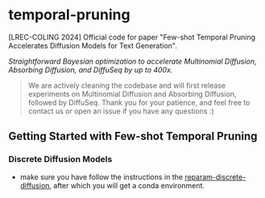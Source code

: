 # temporal-pruning

[LREC-COLING 2024] Official code for paper "Few-shot Temporal Pruning Accelerates Diffusion Models for Text Generation".

*Straightforward Bayesian optimization to accelerate Multinomial Diffusion, Absorbing Diffusion, and DiffuSeq by up to 400x.*

> We are actively cleaning the codebase and will first release experiments on Multinomial Diffusion and Absorbing Diffusion, followed by DiffuSeq. Thank you for your patience, and feel free to contact us or open an issue if you have any questions :)

## Getting Started with Few-shot Temporal Pruning

### Discrete Diffusion Models

* make sure you have follow the instructions in the [reparam-discrete-diffusion](https://github.com/HKUNLP/reparam-discrete-diffusion), after which you will get a conda environment.

